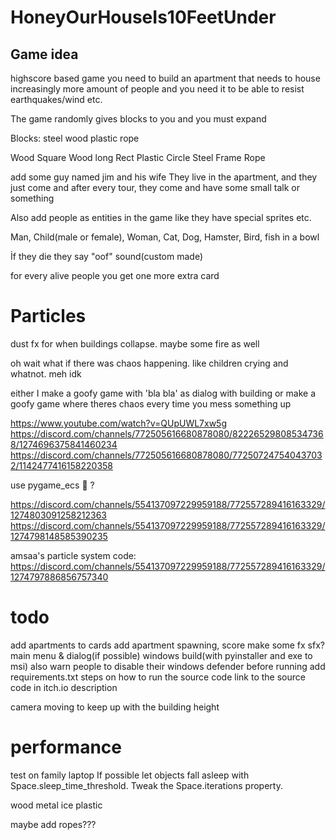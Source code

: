 # HoneyOurHouseIs10FeetUnder

## Game idea

highscore based game
you need to build an apartment that needs to house increasingly more amount of people
and you need it to be able to resist earthquakes/wind etc.

The game randomly gives blocks to you and you must expand

Blocks:
steel
wood
plastic
rope

Wood Square
Wood long Rect
Plastic Circle
Steel Frame
Rope

add some guy named jim and his wife
They live in the apartment, and they just come
and after every tour, they come and have some small talk or something

Also add people as entities in the game
like they have special sprites etc.

Man, Child(male or female), Woman, Cat, Dog, Hamster, Bird, fish in a bowl

İf they die they say "oof" sound(custom made)

for every alive people you get one more extra card

# Particles

dust fx for when buildings collapse. maybe some fire as well

oh wait what if there was chaos happening. like children crying and whatnot. meh idk

either I make a goofy game with 'bla bla' as dialog with building
or make a goofy game where theres chaos every time you mess something up

https://www.youtube.com/watch?v=QUpUWL7xw5g
https://discord.com/channels/772505616680878080/822265298085347368/1274696375841460234
https://discord.com/channels/772505616680878080/772507247540437032/1142477416158220358

use pygame_ecs :eyes: ?

https://discord.com/channels/554137097229959188/772557289416163329/1274803091258212363
https://discord.com/channels/554137097229959188/772557289416163329/1274798148585390235

amsaa's particle system code: https://discord.com/channels/554137097229959188/772557289416163329/1274797886856757340

# todo

add apartments to cards
add apartment spawning, score
make some fx
sfx?
main menu & dialog(if possible)
windows build(with pyinstaller and exe to msi) also warn people to disable their windows defender before running
add requirements.txt
steps on how to run the source code
link to the source code in itch.io description

camera moving to keep up with the building height

# performance

test on family laptop
If possible let objects fall asleep with Space.sleep_time_threshold.
Tweak the Space.iterations property.


wood
metal
ice
plastic

maybe add ropes???
